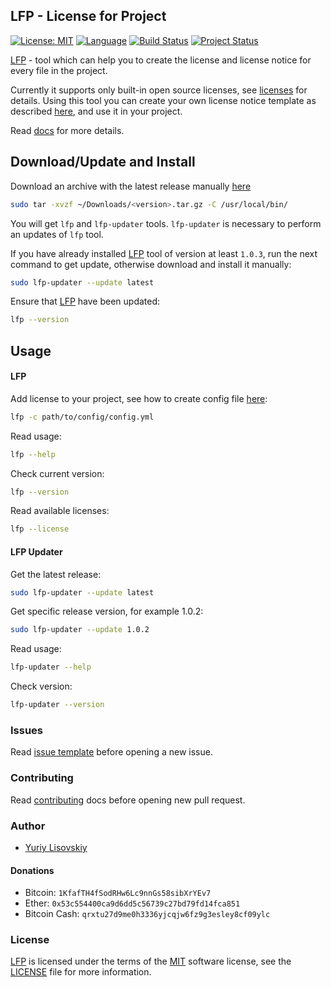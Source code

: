 ## LFP - License for Project
[![License: MIT](https://img.shields.io/badge/License-MIT-yellow.svg)](https://opensource.org/licenses/MIT)
[![Language](https://img.shields.io/badge/Go-1.10-blue.svg)](https://golang.org/)
[![Build Status](https://travis-ci.org/YuriyLisovskiy/lfp.svg?branch=master)](https://travis-ci.org/YuriyLisovskiy/lfp)
[![Project Status](https://img.shields.io/badge/status-development-red.svg)](https://travis-ci.org/YuriyLisovskiy/lfp)

[LFP](https://github.com/YuriyLisovskiy/lfp) - tool which can help you to create the license and license notice for
every file in the project.

Currently it supports only built-in open source licenses, see [licenses](docs/licenses.md)
for details. Using this tool you can create your own license notice template as described [here](docs/custom-notice.md),
and use it in your project.

Read [docs](docs) for more details.

## Download/Update and Install
Download an archive with the latest release manually
[here](https://github.com/YuriyLisovskiy/lfp/releases)   

```bash
sudo tar -xvzf ~/Downloads/<version>.tar.gz -C /usr/local/bin/
```
You will get `lfp` and `lfp-updater` tools.
`lfp-updater` is necessary to perform an updates of `lfp` tool.

If you have already installed [LFP](https://github.com/YuriyLisovskiy/lfp) tool of version at least `1.0.3`, run the next
command to get update, otherwise download and install it manually:
```bash
sudo lfp-updater --update latest
```
Ensure that [LFP](https://github.com/YuriyLisovskiy/lfp) have been updated:
```bash
lfp --version
```

## Usage
#### LFP
Add license to your project, see how to create config file [here](docs/create-config.md):
```bash
lfp -c path/to/config/config.yml
```
Read usage:
```bash
lfp --help
```
Check current version:
```bash
lfp --version
```
Read available licenses:
```bash
lfp --license
```
#### LFP Updater
Get the latest release:
```bash
sudo lfp-updater --update latest
```
Get specific release version, for example 1.0.2:
```bash
sudo lfp-updater --update 1.0.2
```
Read usage:
```bash
lfp-updater --help
```
Check version:
```bash
lfp-updater --version
```

### Issues
Read [issue template](.github/ISSUE_TEMPLATE.md) before opening a new issue.

### Contributing
Read [contributing](.github/CONTRIBUTING.md) docs before opening new pull request.

### Author
* [Yuriy Lisovskiy](https://github.com/YuriyLisovskiy)

#### Donations
* Bitcoin: `1KfafTH4fSodRHw6Lc9nnGs58sibXrYEv7`
* Ether: `0x53c554400ca9d6dd5c56739c27bd79fd14fca851`
* Bitcoin Cash: `qrxtu27d9me0h3336yjcqjw6fz9g3esley8cf09ylc`

### License
[LFP](https://github.com/YuriyLisovskiy/lfp) is licensed under the terms of the
[MIT](https://opensource.org/licenses/MIT) software license, see the [LICENSE](LICENSE) file for more information.
